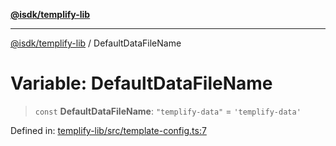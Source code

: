 [**@isdk/templify-lib**](../README.md)

***

[@isdk/templify-lib](../globals.md) / DefaultDataFileName

# Variable: DefaultDataFileName

> `const` **DefaultDataFileName**: `"templify-data"` = `'templify-data'`

Defined in: [templify-lib/src/template-config.ts:7](https://github.com/isdk/templify-lib.js/blob/2f28ed63fa1fab14ced4b1f55151d2b7839f83ed/src/template-config.ts#L7)
